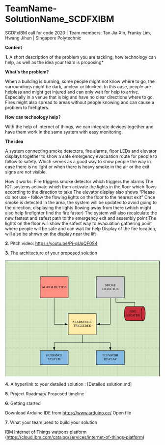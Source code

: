 # TeamName-SolutionName_SCDFXIBM
SCDFxIBM call for code 2020 | Team members: Tan Jia Xin, Franky Lim, Hwang Jihun | Singapore Polytechnic

**Content**

**1**. A short description of the problem you are tackling, how technology can help, as well as the idea your team is proposing*

**What's the problem?**

When a building is burning, some people might not know where to go, the surroundings might be dark, unclear or blocked. In this case, people are helpless and might get injured and can only wait for help to arrive. Especially in a venue that is big and have no clear directions where to go. Fires might also spread to areas without people knowing and can cause a problem to firefigters. 

**How can technology help?**

With the help of internet of things, we can integrate devices together and have them work in the same system with easy monitoring.

**The idea**

A system connecting smoke detectors, fire alarms, floor LEDs and elevator displays together to show a safe emergency evacuation route for people to follow to safety. Which serves as a good way to show people the way in case there is no light or when there is heavy smoke in the air or the exit signs are not visible.

How it works:
Fire triggers smoke detector which triggers the alarms
The IOT systems activate which then activate the lights in the floor which flows according to the direction to take
The elevator display also shows “Please do not use - follow the flowing lights on the floor to the nearest exit”
Once smoke is detected in the area, the system will be updated to avoid going to the direction, displaying the lights flowing away from there (which might also help firefighter find the fire faster)
The system will also recalculate the new fastest and safest path to the emergency exit and assembly point
The lights on the floor will show the safest way to evacuation gathering point where people will be safe and can wait for help
Display of the fire location, will also be shown on the display near the lift


**2**. Pitch video: https://youtu.be/Pj-qUqQF0S4

**3**. The architecture of your proposed solution

![](1932fa11-7f42-4120-ba18-b9a0170bfcb7.jpg)

**4**. A hyperlink to your detailed solution :
[Detailed solution.md]

**5**. Project Roadmap/ Proposed timeline

**6**. Getting started

Download Arduino IDE from https://www.arduino.cc/
Open file

**7**. What your team used to build your solution

IBM Internet of Things watsons platform (https://cloud.ibm.com/catalog/services/internet-of-things-platform)

